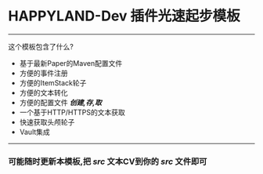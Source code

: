 # HAPPYLAND-Dev 插件光速起步模板
---

这个模板包含了什么?
- 基于最新Paper的Maven配置文件
- 方便的事件注册
- 方便的ItemStack轮子
- 方便的文本转化
- 方便的配置文件 ***创建,存,取***
- 一个基于HTTP/HTTPS的文本获取
- 快速获取头颅轮子
- Vault集成
---
### 可能随时更新本模板,把 ***src*** 文本CV到你的 ***src*** 文件即可